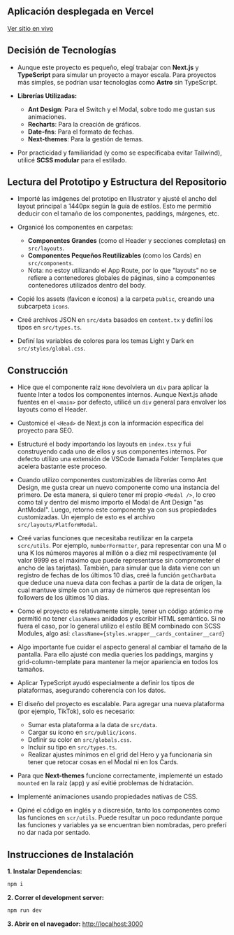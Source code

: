 ## Aplicación desplegada en Vercel

[Ver sitio en vivo](https://www.making-sense-challenge.vercel.app)

## Decisión de Tecnologías

- Aunque este proyecto es pequeño, elegí trabajar con **Next.js** y **TypeScript** para simular un proyecto a mayor escala. Para proyectos más simples, se podrían usar tecnologías como **Astro** sin TypeScript.

- **Librerías Utilizadas:**
  - **Ant Design**: Para el Switch y el Modal, sobre todo me gustan sus animaciones.
  - **Recharts**: Para la creación de gráficos.
  - **Date-fns**: Para el formato de fechas.
  - **Next-themes**: Para la gestión de temas.

- Por practicidad y familiaridad (y como se especificaba evitar Tailwind), utilicé **SCSS modular** para el estilado.

## Lectura del Prototipo y Estructura del Repositorio

- Importé las imágenes del prototipo en Illustrator y ajusté el ancho del layout principal a 1440px según la guía de estilos. Esto me permitió deducir con el tamaño de los componentes, paddings, márgenes, etc.

- Organicé los componentes en carpetas:
  - **Componentes Grandes** (como el Header y secciones completas) en `src/layouts`.
  - **Componentes Pequeños Reutilizables** (como los Cards) en `src/components`.
  - Nota: no estoy utilizando el App Route, por lo que "layouts" no se refiere a contenedores globales de páginas, sino a componentes contenedores utilizados dentro del body.

- Copié los assets (favicon e íconos) a la carpeta `public`, creando una subcarpeta `icons`.

- Creé archivos JSON en `src/data` basados en `content.tx` y definí los tipos en `src/types.ts`.

- Definí las variables de colores para los temas Light y Dark en `src/styles/global.css`.

## Construcción

- Hice que el componente raíz `Home` devolviera un `div` para aplicar la fuente Inter a todos los componentes internos. Aunque Next.js añade fuentes en el `<main>` por defecto, utilicé un `div` general para envolver los layouts como el Header.

- Customicé el `<Head>` de Next.js con la información específica del proyecto para SEO.

- Estructuré el body importando los layouts en `index.tsx` y fui construyendo cada uno de ellos y sus componentes internos. Por defecto utilizo una extensión de VSCode llamada Folder Templates que acelera bastante este proceso.

- Cuando utilizo componentes customizables de librerías como Ant Design, me gusta crear un nuevo componente como una instancia del primero. De esta manera, si quiero tener mi propio `<Modal />`, lo creo como tal y dentro del mismo importo el Modal de Ant Design "as AntModal". Luego, retorno este componente ya con sus propiedades customizadas. Un ejemplo de esto es el archivo `src/layouts/PlatformModal`.

- Creé varias funciones que necesitaba reutilizar en la carpeta `scrc/utils`. Por ejemplo, `numberFormatter`, para representar con una M o una K los números mayores al millón o a diez mil respectivamente (el valor 9999 es el máximo que puede representarse sin comprometer el ancho de las tarjetas). También, para simular que la data viene con un registro de fechas de los últimos 10 días, creé la función `getCharData` que deduce una nueva data con fechas a partir de la data de origen, la cual mantuve simple con un array de números que representan los followers de los últimos 10 días.

- Como el proyecto es relativamente simple, tener un código atómico me permitió no tener `classNames` anidados y escribir HTML semántico. Si no fuera el caso, por lo general utilizo el estilo BEM combinado con SCSS Modules, algo así: `className={styles.wrapper__cards_container__card}`

- Algo importante fue cuidar el aspecto general al cambiar el tamaño de la pantalla. Para ello ajusté con media queries los paddings, margins y grid-column-template para mantener la mejor apariencia en todos los tamaños.

- Aplicar TypeScript ayudó especialmente a definir los tipos de plataformas, asegurando coherencia con los datos.

- El diseño del proyecto es escalable. Para agregar una nueva plataforma (por ejemplo, TikTok), solo es necesario:
  - Sumar esta plataforma a la data de `src/data`.
  - Cargar su ícono en `src/public/icons`.
  - Definir su color en `src/globals.css`.
  - Incluir su tipo en `src/types.ts`.
  - Realizar ajustes mínimos en el grid del Hero y ya funcionaría sin tener que retocar cosas en el Modal ni en los Cards.

- Para que **Next-themes** funcione correctamente, implementé un estado `mounted` en la raíz (app) y así evitié problemas de hidratación.

- Implementé animaciones usando propiedades nativas de CSS.

- Opiné el código en inglés y a discresión, tanto los componentes como las funciones en `scr/utils`. Puede resultar un poco redundante porque las funciones y variables ya se encuentran bien nombradas, pero preferí no dar nada por sentado.

## Instrucciones de Instalación

**1. Instalar Dependencias:**
```bash
npm i
```

**2. Correr el development server:**
```bash
npm run dev
```

**3. Abrir en el navegador:**
[http://localhost:3000](http://localhost:3000)
